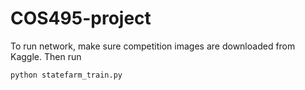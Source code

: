 # COS495-project
To run network, make sure competition images are downloaded from Kaggle. Then run

```
python statefarm_train.py
```